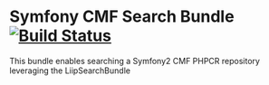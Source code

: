 # Symfony CMF Search Bundle [![Build Status](https://secure.travis-ci.org/symfony-cmf/SearchBundle.png)](http://travis-ci.org/symfony-cmf/SearchBundle)

This bundle enables searching a Symfony2 CMF PHPCR repository leveraging
the LiipSearchBundle
